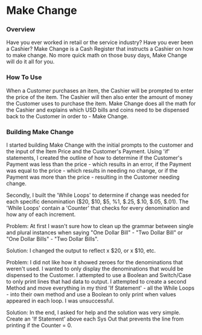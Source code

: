 # Make Change

### Overview

Have you ever worked in retail or the service industry? Have you ever been a Cashier? Make Change is a Cash Register that instructs a Cashier on how to make change. No more quick math on those busy days, Make Change will do it all for you.

### How To Use

When a Customer purchases an item, the Cashier will be prompted to enter the price of the item. The Cashier will then also enter the amount of money the Customer uses to purchase the item. Make Change does all the math for the Cashier and explains which USD bills and coins need to be dispensed back to the Customer in order to - Make Change.

### Building Make Change

I started building Make Change with the initial prompts to the customer and the input of the Item Price and the Customer's Payment. Using 'if' statements, I created the outline of how to determine if the Customer's Payment was less than the price - which results in an error, if the Payment was equal to the price - which results in needing no change, or if the Payment was more than the price - resulting in the Customer needing change.

Secondly, I built the 'While Loops' to determine if change was needed for each specific denomination ($20, $10, $5, %1, $.25, $.10, $.05, $.01). The 'While Loops' contain a 'Counter' that checks for every denomination and how any of each increment.

Problem: At first I wasn't sure how to clean up the grammar between single and plural instances when saying "One Dollar Bill" - "Two Dollar Bill" or "One Dollar Bills" - "Two Dollar Bills".

Solution: I changed the output to reflect x $20, or x $10, etc.

Problem: I did not like how it showed zeroes for the denominations that weren't used. I wanted to only display the denominations that would be dispensed to the Customer. I attempted to use a Boolean and Switch/Case to only print lines that had data to output. I attempted to create a second Method and move everything in my third 'If Statement' - all the While Loops - into their own method and use a Boolean to only print when values appeared in each loop. I was unsuccessful.

Solution: In the end, I asked for help and the solution was very simple. Create an 'If Statement' above each Sys Out that prevents the line from printing if the Counter = 0.
